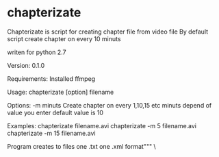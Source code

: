 chapterizate
============

Chapterizate is script for creating chapter file from video file By default script create chapter on every 10 minuts

writen for python 2.7

Version: 0.1.0

Requirements:
    Installed ffmpeg

Usage:
    chapterizate [option] filename

Options:
    -m  minuts  Create chapter on every 1,10,15
                etc minuts depend of value you enter
                default value is 10

Examples:
    chapterizate filename.avi
    chapterizate -m 5 filename.avi
    chapterizate -m 15 filename.avi

Program creates to files one .txt one .xml format""" \
